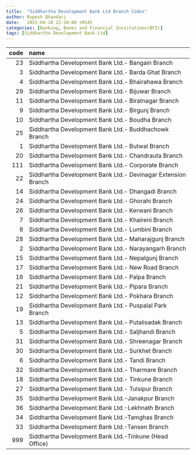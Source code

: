 ```yaml
---
title:  "Siddhartha Development Bank Ltd Branch Codes"
author: Rupesh Bhandari
date:   2021-04-18 22:10:00 +0545
categories: [Banking, Banks and Financial Institutions(BFI)]
tags: [Siddhartha Development Bank Ltd]
---
```


|   code | name                                                         |
|-------:|:-------------------------------------------------------------|
|     23 | Siddhartha Development Bank Ltd.- Bangain Branch             |
|      3 | Siddhartha Development Bank Ltd.- Barda Ghat Branch          |
|      4 | Siddhartha Development Bank Ltd.- Bhairahawa Branch          |
|     29 | Siddhartha Development Bank Ltd.- Bijuwar Branch             |
|     11 | Siddhartha Development Bank Ltd.- Biratnagar Branch          |
|      9 | Siddhartha Development Bank Ltd.- Birgunj Branch             |
|     10 | Siddhartha Development Bank Ltd.- Boudha Branch              |
|     25 | Siddhartha Development Bank Ltd.- Buddhachowk  Branch        |
|      1 | Siddhartha Development Bank Ltd.- Butwal Branch              |
|     20 | Siddhartha Development Bank Ltd.- Chandrauta Branch          |
|    111 | Siddhartha Development Bank Ltd.- Corporate Branch           |
|     22 | Siddhartha Development Bank Ltd.- Devinagar Extension Branch |
|     14 | Siddhartha Development Bank Ltd.- Dhangadi Branch            |
|     24 | Siddhartha Development Bank Ltd.- Ghorahi Branch             |
|     26 | Siddhartha Development Bank Ltd.- Kerwani Branch             |
|      7 | Siddhartha Development Bank Ltd.- Khaireni Branch            |
|      8 | Siddhartha Development Bank Ltd.- Lumbini Branch             |
|     28 | Siddhartha Development Bank Ltd.- Maharajgunj Branch         |
|      2 | Siddhartha Development Bank Ltd.- Narayangarh Branch         |
|     15 | Siddhartha Development Bank Ltd.- Nepalgunj Branch           |
|     17 | Siddhartha Development Bank Ltd.- New Road Branch            |
|     16 | Siddhartha Development Bank Ltd.- Palpa Branch               |
|     21 | Siddhartha Development Bank Ltd.- Pipara Branch              |
|     12 | Siddhartha Development Bank Ltd.- Pokhara Branch             |
|     19 | Siddhartha Development Bank Ltd.- Puspalal Park Branch       |
|     13 | Siddhartha Development Bank Ltd.- Putalisadak Branch         |
|      5 | Siddhartha Development Bank Ltd.- Saljhandi Branch           |
|     31 | Siddhartha Development Bank Ltd.- Shreenagar Branch          |
|     30 | Siddhartha Development Bank Ltd.- Surkhet Branch             |
|      6 | Siddhartha Development Bank Ltd.- Tandi Branch               |
|     32 | Siddhartha Development Bank Ltd.- Tharmare Branch            |
|     18 | Siddhartha Development Bank Ltd.- Tinkune Branch             |
|     27 | Siddhartha Development Bank Ltd.- Tulsipur Branch            |
|     35 | Siddhartha Development Bank Ltd.-Janakpur Branch             |
|     36 | Siddhartha Development Bank Ltd.-Lekhnath Branch             |
|     34 | Siddhartha Development Bank Ltd.-Tamghas  Branch             |
|     33 | Siddhartha Development Bank Ltd.-Tansen Branch               |
|    999 | Siddhartha Development Bank Ltd.-Tinkune (Head Office)       |